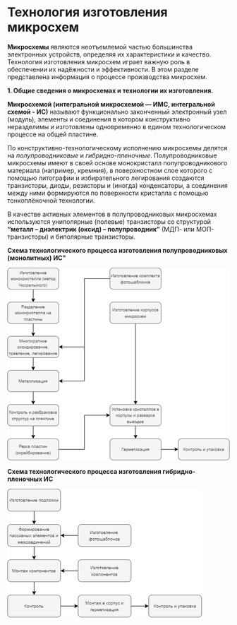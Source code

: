 # Технология изготовления микросхем
**Микросхемы** являются неотъемлемой частью большинства электронных устройств, определяя их характеристики и качество. Технология изготовления микросхем играет важную роль в обеспечении их надёжности и эффективности. В этом разделе представлена информация о процессе производства микросхем.  

**1. Общие сведения о микросхемах и технологии их изготовления.**

**Микросхемой (интегральной микросхемой — ИМС, интегральной схемой - ИС)** называют функционально законченный электронный узел (модуль), элементы и соединения в котором конструктивно неразделимы и изготовлены одновременно в едином технологическом процессе на общей пластине.  

По конструктивно-технологическому исполнению микросхемы делятся на *полупроводниковые* и *гибридно-пленочные*. Полупроводниковые микросхемы имеют в своей основе монокристалл полупроводникового материала (например, кремния), в поверхностном слое которого с помощью литографии и избирательного легирования создаются транзисторы, диоды, резисторы и (иногда) конденсаторы, а соединения между ними формируются по поверхности кристалла с помощью тонкоплёночной технологии.  

В качестве активных элементов в полупроводниковых микросхемах используются униполярные (полевые) транзисторы со структурой **“металл – диэлектрик (оксид) – полупроводник”** (МДП- или МОП-транзисторы) и биполярные транзисторы.  

**Cхема технологического процесса изготовления полупроводниковых (монолитных) ИС"**

![bp_pnp](./images/forpage3.png "Cхема технологического процесса изготовления полупроводниковых (монолитных) ИС")  

**Cхема технологического процесса изготовления гибридно-пленочных ИС**

![bp_pnp](./images/forpage3_1.png "Cхема технологического процесса изготовления гибридно-пленочных ИС")     
